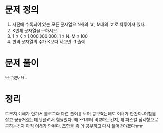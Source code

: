 # 문제 정의

1. 사전에 수록되어 있는 모든 문자열으 N개의 'a', M개의 'z'로 이루어져 있다. 
2. K번째 문자열을 구하시오. 
3. 1 ≤ K ≤ 1,000,000,000, 1 ≤ N, M ≤ 100
4. 만약 문자열의 수가 K보다 작으면 -1 출력

# 문제 풀이

모르겠어요..

# 정리

도무지 이해가 안가서 블로그와 다른 풀이를 보며 공부했는데도 이해가 안간다..며칠을 잡고 끙끙거렸는데 안풀려서 힘들었다. 왜 K-1부터 비교하는건지, 왜 파스칼 삼각형으로 구하는건지 아직 이해가 안된다. 조합을 좀 더 공부하고 다시 풀어봐야겠다ㅠㅠ